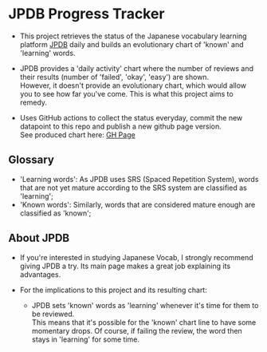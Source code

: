 # JPDB Progress Tracker

- This project retrieves the status of the Japanese vocabulary learning platform [JPDB](https://jpdb.io/) daily and builds an evolutionary chart of 'known' and 'learning' words.
- JPDB provides a 'daily activity' chart where the number of reviews and their results (number of 'failed', 'okay', 'easy') are shown. \
However, it doesn't provide an evolutionary chart, which would allow you to see how far you've come. This is what this project aims to remedy.

- Uses GitHub actions to collect the status everyday, commit the new datapoint to this repo and publish a new github page version. \
See produced chart here: [GH Page](https://gustmmer.github.io/jpdb-progress/)

## Glossary
- 'Learning words': As JPDB uses SRS (Spaced Repetition System), words that are not yet mature according to the SRS system are classified as 'learning';
- 'Known words': Similarly, words that are considered mature enough are classified as 'known';


## About JPDB

- If you're interested in studying Japanese Vocab, I strongly recommend giving JPDB a try. Its main page makes a great job explaining its advantages.

- For the implications to this project and its resulting chart:
  -  JPDB sets 'known' words as 'learning' whenever it's time for them to be reviewed. \
This means that it's possible for the 'known' chart line to have some momentary drops. Of course, if failing the review, the word then stays in 'learning' for some time.
